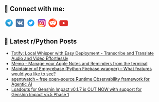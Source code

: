 ## 🔎 Connect with me:
[<img src="https://github.com/bullbesh/bullbesh/blob/main/images/Telegram.png" width="32" height="32" />](https://t.me/bullbesh)
[<img src="https://github.com/bullbesh/bullbesh/blob/main/images/VK.png" width="32" height="32" />](https://vk.com/bullbesh)
[<img src="https://github.com/bullbesh/bullbesh/blob/main/images/Twitter.png" width="32" height="32" />](https://twitter.com/bullbesh1)
[<img src="https://github.com/bullbesh/bullbesh/blob/main/images/Instagram.png" width="32" height="32" />](https://www.instagram.com/bullbesh)
[<img src="https://github.com/bullbesh/bullbesh/blob/main/images/Reddit.png" width="32" height="32" />](https://www.reddit.com/user/bullbesh)
[<img src="https://github.com/bullbesh/bullbesh/blob/main/images/YouTube.png" width="32" height="32" />](https://www.youtube.com/channel/UCtfjRs6uzgq5mfm8S06WTcg)

## 📕 Latest r/Python Posts
<!-- BLOG-POST-LIST:START -->
- [Txtify: Local Whisper with Easy Deployment - Transcribe and Translate Audio and Video Effortlessly](https://www.reddit.com/r/Python/comments/1jsqmpe/txtify_local_whisper_with_easy_deployment/)
- [Memo - Manage your Apple Notes and Reminders from the terminal](https://www.reddit.com/r/Python/comments/1jspmga/memo_manage_your_apple_notes_and_reminders_from/)
- [Maintainer of Empyrebase &lpar;Python Firebase wrapper&rpar; – What features would you like to see?](https://www.reddit.com/r/Python/comments/1jsp54c/maintainer_of_empyrebase_python_firebase_wrapper/)
- [agentwatch – free open-source Runtime Observability framework for Agentic AI](https://www.reddit.com/r/Python/comments/1jsp41m/agentwatch_free_opensource_runtime_observability/)
- [Loadouts for Genshin Impact v0.1.7 is OUT NOW with support for Genshin Impact v5.5 Phase 1](https://www.reddit.com/r/Python/comments/1jsp3s5/loadouts_for_genshin_impact_v017_is_out_now_with/)
<!-- BLOG-POST-LIST:END -->
